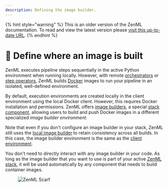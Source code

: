 ```yaml
---
description: Defining the image builder.
---
```


{% hint style="warning" %}
This is an older version of the ZenML documentation. To read and view the latest version please [visit this up-to-date URL](https://docs.zenml.io).
{% endhint %}


# 🐳 Define where an image is built

ZenML executes pipeline steps sequentially in the active Python environment when running locally. However, with remote [orchestrators](../../component-guide/orchestrators/orchestrators.md) or [step operators](../../component-guide/step-operators/step-operators.md), ZenML builds [Docker](https://www.docker.com/) images to run your pipeline in an isolated, well-defined environment.

By default, execution environments are created locally in the client environment using the local Docker client. However, this requires Docker installation and permissions. ZenML offers [image builders](../../component-guide/image-builders/image-builders.md), a special [stack component](../../component-guide/README.md), allowing users to build and push Docker images in a different specialized _image builder environment_.

Note that even if you don't configure an image builder in your stack, ZenML still uses the [local image builder](../../component-guide/image-builders/local.md) to retain consistency across all builds. In this case, the image builder environment is the same as the [client environment](../pipeline-development/configure-python-environments/README.md#client-environment-or-the-runner-environment).

You don't need to directly interact with any image builder in your code. As long as the image builder that you want to
use is part of your active [ZenML stack](../../user-guide/production-guide/understand-stacks.md), it will be used
automatically by any component that needs to build container images.

<figure><img src="https://static.scarf.sh/a.png?x-pxid=f0b4f458-0a54-4fcd-aa95-d5ee424815bc" alt="ZenML Scarf"><figcaption></figcaption></figure>
